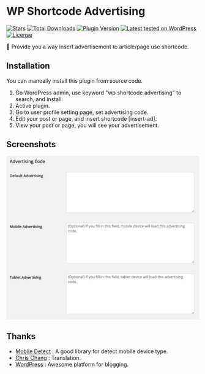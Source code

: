# WP Shortcode Advertising
[![Stars](https://img.shields.io/wordpress/plugin/r/wp-shortcode-advertising.svg?style=flat-square)](http://wordpress.org/plugins/wp-shortcode-advertising/)
[![Total Downloads](https://img.shields.io/wordpress/plugin/dt/wp-shortcode-advertising.svg?style=flat-square)](http://wordpress.org/plugins/wp-shortcode-advertising/)
[![Plugin Version](https://img.shields.io/wordpress/plugin/v/wp-shortcode-advertising.svg?style=flat-square)](https://wordpress.org/plugins/wp-shortcode-advertising/)
[![Latest tested on WordPress](https://img.shields.io/wordpress/v/wp-shortcode-advertising.svg?style=flat-square)](https://wordpress.org/plugins/wp-shortcode-advertising/)
[![License](https://img.shields.io/packagist/l/rilwis/wp-shortcode-advertising.svg?style=flat-square)](https://wordpress.org/plugins/wp-shortcode-advertising/)

📲 Provide you a way insert advertisement to article/page use shortcode.

## Installation

You can manually install this plugin from source code.

1. Go WordPress admin, use keyword "wp shortcode advertising" to search, and install.
1. Active plugin.
1. Go to user profile setting page, set advertising code.
1. Edit your post or page, and insert shortcode [insert-ad].
1. View your post or page, you will see your advertisement.

## Screenshots

![Settings](assets/option-page-screenshot.png)

## Thanks

* [Mobile Detect](http://mobiledetect.net/) : A good library for detect mobile device type.
* [Chris Chang](https://github.com/chris1004tw) : Translation.
* [WordPress](https://wordpress.com) : Awesome platform for blogging.